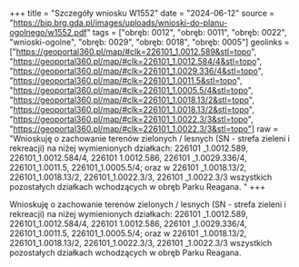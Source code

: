 +++
title = "Szczegóły wniosku W1552"
date = "2024-06-12"
source = "https://bip.brg.gda.pl/images/uploads/wnioski-do-planu-ogolnego/w1552.pdf"
tags = ["obręb: 0012", "obręb: 0011", "obręb: 0022", "wnioski-ogolne", "obręb: 0029", "obręb: 0018", "obręb: 0005"]
geolinks = ["https://geoportal360.pl/map/#clk=226101_1.0012.589&stl=topo", "https://geoportal360.pl/map/#clk=226101_1.0012.584/4&stl=topo", "https://geoportal360.pl/map/#clk=226101_1.0029.336/4&stl=topo", "https://geoportal360.pl/map/#clk=226101_1.0011.5&stl=topo", "https://geoportal360.pl/map/#clk=226101_1.0005.5/4&stl=topo", "https://geoportal360.pl/map/#clk=226101_1.0018.13/2&stl=topo", "https://geoportal360.pl/map/#clk=226101_1.0018.13/2&stl=topo", "https://geoportal360.pl/map/#clk=226101_1.0022.3/3&stl=topo", "https://geoportal360.pl/map/#clk=226101_1.0022.3/3&stl=topo"]
raw = "Wnioskuję o zachowanie terenów zielonych / lesnych (SN - strefa zieleni i rekreacji) na niżej wymienionych działkach: 226101 _1.0012.589, 226101_1.0012.584/4, 226101 1.0012.586, 226101 _1.0029.336/4, 226101_1.0011.5, 226101_1.0005.5/4; oraz w 226101 _1.0018.13/2, 226101_1.0018.13/2, 226101_1.0022.3/3, 226101 _1.0022.3/3  wszystkich pozostałych działkach wchodzących w obręb Parku Reagana. "
+++

Wnioskuję o zachowanie terenów zielonych / lesnych (SN - strefa zieleni i rekreacji)
na niżej wymienionych działkach: 226101 _1.0012.589, 226101_1.0012.584/4,
226101 1.0012.586, 226101 _1.0029.336/4, 226101_1.0011.5, 226101_1.0005.5/4; oraz w
226101 _1.0018.13/2, 226101_1.0018.13/2, 226101_1.0022.3/3, 226101 _1.0022.3/3  wszystkich
pozostałych działkach wchodzących w obręb Parku Reagana.



